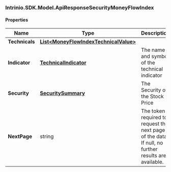 [//]: # (CLASS:Intrinio.SDK.Model.ApiResponseSecurityMoneyFlowIndex)

[//]: # (KIND:object)

### Intrinio.SDK.Model.ApiResponseSecurityMoneyFlowIndex
#### Properties

[//]: # (START_DEFINITION)

Name | Type | Description
------------ | ------------- | -------------
**Technicals** | [**List&lt;MoneyFlowIndexTechnicalValue&gt;**](MoneyFlowIndexTechnicalValue.md) |  &nbsp;
**Indicator** | [**TechnicalIndicator**](TechnicalIndicator.md) | The name and symbol of the technical indicator &nbsp;
**Security** | [**SecuritySummary**](SecuritySummary.md) | The Security of the Stock Price &nbsp;
**NextPage** | string | The token required to request the next page of the data. If null, no further results are available. &nbsp;

[//]: # (END_DEFINITION)


[//]: # (CONTAINED_CLASS:Intrinio.SDK.Model.MoneyFlowIndexTechnicalValue)


[//]: # (CONTAINED_CLASS:Intrinio.SDK.Model.TechnicalIndicator)


[//]: # (CONTAINED_CLASS:Intrinio.SDK.Model.SecuritySummary)


